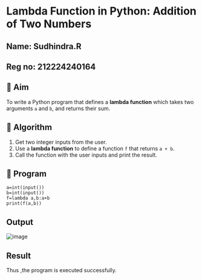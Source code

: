 # Lambda Function in Python: Addition of Two Numbers
## Name: Sudhindra.R
## Reg no: 212224240164
## 🎯 Aim
To write a Python program that defines a **lambda function** which takes two arguments `a` and `b`, and returns their sum.

## 🧠 Algorithm
1. Get two integer inputs from the user.
2. Use a **lambda function** to define a function `f` that returns `a + b`.
3. Call the function with the user inputs and print the result.

## 🧾 Program
```
a=int(input())
b=int(input())
f=lambda a,b:a+b
print(f(a,b))
```

## Output
![image](https://github.com/user-attachments/assets/05f73332-e141-445c-b3e2-1b0a62b13b56)

## Result
Thus ,the program is executed successfully.
